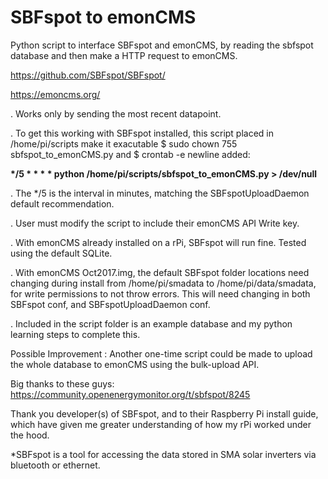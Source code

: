 # SBFspot to emonCMS
Python script to interface SBFspot and emonCMS, by reading the sbfspot database and then make a HTTP request to emonCMS.

https://github.com/SBFspot/SBFspot/

https://emoncms.org/

. Works only by sending the most recent datapoint.

. To get this working with SBFspot installed, this script placed in /home/pi/scripts make it exacutable $ sudo chown 755 sbfspot_to_emonCMS.py and $ crontab -e newline added:

__*/5 * * * * python /home/pi/scripts/sbfspot_to_emonCMS.py > /dev/null__

. The */5 is the interval in minutes, matching the SBFspotUploadDaemon default recommendation.

. User must modify the script to include their emonCMS API Write key.

. With emonCMS already installed on a rPi, SBFspot will run fine. Tested using the default SQLite.

. With emonCMS Oct2017.img, the default SBFspot folder locations need changing during install from /home/pi/smadata to /home/pi/data/smadata, for write permissions to not throw errors. This will need changing in both SBFspot conf, and SBFspotUploadDaemon conf.

. Included in the script folder is an example database and my python learning steps to complete this.


Possible Improvement : Another one-time script could be made to upload the whole database to emonCMS using the bulk-upload API.

Big thanks to these guys: https://community.openenergymonitor.org/t/sbfspot/8245

Thank you developer(s) of SBFspot, and to their Raspberry Pi install guide, which have given me greater understanding of how my rPi worked under the hood.

*SBFspot is a tool for accessing the data stored in SMA solar inverters via bluetooth or ethernet.
